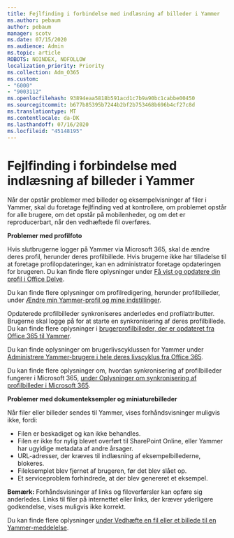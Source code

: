 ```yaml
---
title: Fejlfinding i forbindelse med indlæsning af billeder i Yammer
ms.author: pebaum
author: pebaum
manager: scotv
ms.date: 07/15/2020
ms.audience: Admin
ms.topic: article
ROBOTS: NOINDEX, NOFOLLOW
localization_priority: Priority
ms.collection: Adm_O365
ms.custom:
- "6000"
- "9003112"
ms.openlocfilehash: 93894eaa5818b591acd1c7b9a90bc1cabbe00450
ms.sourcegitcommit: b677b85395b7244b2bf2b753468b696b4cf27c8d
ms.translationtype: MT
ms.contentlocale: da-DK
ms.lasthandoff: 07/16/2020
ms.locfileid: "45148195"
---
```

# <a name="troubleshoot-image-loading-issues-in-yammer"></a>Fejlfinding i forbindelse med indlæsning af billeder i Yammer

Når der opstår problemer med billeder og eksempelvisninger af filer i Yammer, skal du foretage fejlfinding ved at kontrollere, om problemet opstår for alle brugere, om det opstår på mobilenheder, og om det er reproducerbart, når den vedhæftede fil overføres.  

**Problemer med profilfoto**  

Hvis slutbrugerne logger på Yammer via Microsoft 365, skal de ændre deres profil, herunder deres profilbillede. Hvis brugerne ikke har tilladelse til at foretage profilopdateringer, kan en administrator foretage opdateringen for brugeren. Du kan finde flere oplysninger under [Få vist og opdatere din profil i Office Delve](https://support.microsoft.com/office/view-and-update-your-profile-in-office-delve-4e84343b-eedf-45a1-aeb9-8627ccca14ba).

Du kan finde flere oplysninger om profilredigering, herunder profilbilleder, under [Ændre min Yammer-profil og mine indstillinger](https://support.microsoft.com/office/classic-yammer-change-my-yammer-profile-and-settings-a3aeca0e-de34-4897-9b59-de6516542851). 

Opdaterede profilbilleder synkroniseres anderledes end profilattributter. Brugerne skal logge på for at starte en synkronisering af deres profilbillede. Du kan finde flere oplysninger i [brugerprofilbilleder, der er opdateret fra Office 365 til Yammer](https://docs.microsoft.com/yammer/manage-yammer-users/manage-users-across-their-lifecycle#q-are-user-profile-pictures-updated-from-office-365-to-yammer).

Du kan finde oplysninger om brugerlivscyklussen for Yammer under [Administrere Yammer-brugere i hele deres livscyklus fra Office 365](https://docs.microsoft.com/yammer/manage-yammer-users/manage-users-across-their-lifecycle).  

Du kan finde flere oplysninger om, hvordan synkronisering af profilbilleder fungerer i Microsoft 365, [under Oplysninger om synkronisering af profilbilleder i Microsoft 365](https://support.microsoft.com/office/information-about-profile-picture-synchronization-in-microsoft-365-20594d76-d054-4af4-a660-401133e3d48a).  

**Problemer med dokumenteksempler og miniaturebilleder**  

Når filer eller billeder sendes til Yammer, vises forhåndsvisninger muligvis ikke, fordi: 

- Filen er beskadiget og kan ikke behandles.
- Filen er ikke for nylig blevet overført til SharePoint Online, eller Yammer har ugyldige metadata af andre årsager.
- URL-adresser, der kræves til indlæsning af eksempelbillederne, blokeres.
- Fileksemplet blev fjernet af brugeren, før det blev slået op.
- Et serviceproblem forhindrede, at der blev genereret et eksempel.

**Bemærk:** Forhåndsvisninger af links og filoverførsler kan opføre sig anderledes. Links til filer på internettet eller links, der kræver yderligere godkendelse, vises muligvis ikke korrekt.

Du kan finde flere oplysninger [under Vedhæfte en fil eller et billede til en Yammer-meddelelse](https://support.microsoft.com/office/attach-a-file-or-image-to-a-yammer-message-f576d4d1-ad66-4ce4-9c43-46cf75978dbf). 